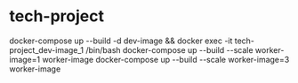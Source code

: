 # tech-project
docker-compose up --build -d dev-image && docker exec -it tech-project_dev-image_1 /bin/bash
docker-compose up --build --scale worker-image=1 worker-image
docker-compose up --build --scale worker-image=3 worker-image